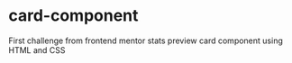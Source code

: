 # card-component
First challenge from frontend mentor stats preview card component using HTML and CSS
